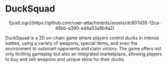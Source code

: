 # DuckSquad
<p align="center">
  ![justLogo](https://github.com/user-attachments/assets/dc807d35-12ca-48bb-a390-ed4a53a9b4a2)
 
</p>
DuckSquad is a 2D on-chain game where players control ducks in intense battles, using a variety of weapons, special items, and even the environment to outsmart opponents and claim victory. The game offers not only thrilling gameplay but also an integrated marketplace, allowing players to buy and sell weapons and unique skins for their ducks.
